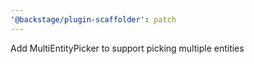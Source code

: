 ```yaml
---
'@backstage/plugin-scaffolder': patch
---
```


Add MultiEntityPicker to support picking multiple entities
